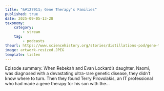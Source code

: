 ```yaml
---
title: "&#127911; Gene Therapy’s Families"
published: true
date: 2025-09-05-13-28
taxonomy:
    category:
        - stream
    tag:
        - podcasts
theurl: https://www.sciencehistory.org/stories/distillations-pod/gene-therapys-families/
image: artwork-resized.JPEG
template: listen
---
```


Episode summary: When Rebekah and Evan Lockard&rsquo;s daughter, Naomi, was diagnosed with a devastating ultra-rare genetic disease, they didn&rsquo;t know where to turn. Then they found Terry Pirovolakis, an IT professional who had made a gene therapy for his son with the&hellip;
